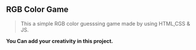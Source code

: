 ## RGB Color Game
> This a simple RGB color guesssing game made by using HTML,CSS & JS.
> 
**You Can add your creativity in this project.**

